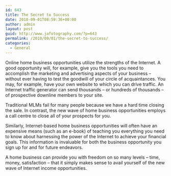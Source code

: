 ```yaml
---
id: 643
title: The Secret to Success
date: 2010-09-01T08:59:36+00:00
author: admin
layout: post
guid: http://www.jafotography.com/?p=643
permalink: /2010/09/01/the-secret-to-success/
categories:
  - General
---
```

Online home business opportunities utilize the strengths of the Internet. A good opportunity will, for example, give you the tools you need to accomplish the marketing and advertising aspects of your business &#8211; without ever having to test the goodwill of your circle of acquaintances. You may, for example, have your own website to which you can drive traffic. An Internet traffic generator can send thousands &#8211; or hundreds of thousands &#8211; of prospective downline members to your site. 

Traditional MLMs fail for many people because we have a hard time closing the sale. In contrast, the new wave of home business opportunities employs a call centre to close all of your prospects for you. 

Similarly, Internet-based home business opportunities will often have an expensive means (such as an e-book) of teaching you everything you need to know about harnessing the power of the Internet to achieve your financial goals. This information is invaluable for both the business opportunity you sign up for and for future endeavors. 

A home business can provide you with freedom on so many levels &#8211; time, money, satisfaction &#8211; that it simply makes sense to avail yourself of the new wave of Internet income opportunities.